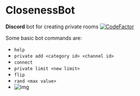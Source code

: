 # ClosenessBot
**Discord** bot for creating private rooms
[![CodeFactor](https://www.codefactor.io/repository/github/hesowam/stepfatherbot/badge/master?s=bc6f6de950d55fc33d18c69b917a90a4ef72be86)](https://www.codefactor.io/repository/github/hesowam/stepfatherbot/overview/master)

Some basic bot commands are:
+ ```help```
+ ```private add <category id> <channel id>```
+ ```connect```
+ ```private limit <new limit>```
+ ```flip```
+ ```rand <max value>```
+ ![img](https://github.com/Hesowam/ClosenessBot/blob/master/resources/prew.gif)
